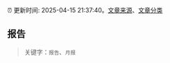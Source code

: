 :alarm_clock: 更新时间: 2025-04-15 21:37:40。[文章来源](/README.md)、[文章分类](/TAGS.md)

## 报告


> 关键字：`报告`、`月报`



